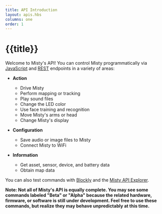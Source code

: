 ```yaml
---
title: API Introduction
layout: apis.hbs
columns: one
order: 1
---
```


# {{title}}

Welcome to Misty's API! You can control Misty programmatically via [JavaScript](../../api-reference/all-functions) and [REST](../../api-reference/rest) endpoints in a variety of areas:

- **Action**
  - Drive Misty
  - Perform mapping or tracking
  - Play sound files
  - Change the LED color
  - Use face training and recognition
  - Move Misty's arms or head
  - Change Misty's display


- **Configuration**
  - Save audio or image files to Misty
  - Connect Misty to WiFi


- **Information**  
  - Get asset, sensor, device, and battery data
  - Obtain map data


You can also test commands with [Blockly](/onboarding/3-ways-to-interact-with-misty/blockly) and the [Misty API Explorer](/onboarding/3-ways-to-interact-with-misty/api-explorer).

**Note: Not all of Misty's API is equally complete. You may see some commands labeled "Beta" or "Alpha" because the related hardware, firmware, or software is still under development. Feel free to use these commands, but realize they may behave unpredictably at this time.**
